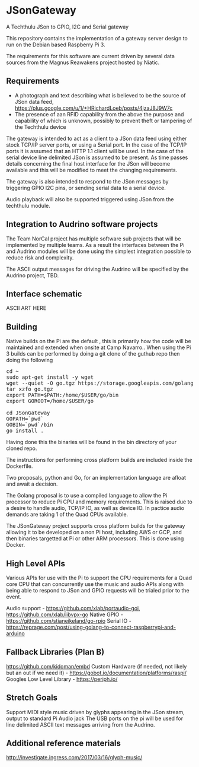 # JSonGateway
A Techthulu JSon to GPIO, I2C and Serial gateway

This repository contains the implementation of a gateway server design to run on the Debian based Raspberry Pi 3.

The requirements for this software are current driven by several data sources from the Magnus Reawakens project hosted by Niatic.

## Requirements

* A photograph and text describing what is believed to be the source of JSon data feed, https://plus.google.com/u/1/+HRichardLoeb/posts/4jzaJ8J9W7c
* The presence of aan RFID capability from the above the purpose and capability of which is unknown, possibly to prevent theft or tampering of the Techthulu device

The gateway is intended to act as a client to a JSon data feed using either stock TCP/IP server ports, or using a Serial port.  In the case of the TCP/IP ports it is assumed that an HTTP 1.1 client will be used.  In the case of the serial device line delimited JSon is assumed to be present.  As time passes details concerning the final host interface for the JSon will become available and this will be modified to meet the changing requirements.

The gateway is also intended to respond to the JSon messages by triggering GPIO I2C pins, or sending serial data to a serial device.

Audio playback will also be supported triggered using JSon from the techthulu module.

## Integration to Audrino software projects

The Team NorCal project has multiple software sub projects that will be implemented by multiple teams.  As a result the interfaces between the Pi and Audrino modules will be done using the simplest integration possible to reduce risk and complexity.

The ASCII output messages for driving the Audrino will be specified by the Audrino project, TBD.

## Interface schematic


ASCII ART HERE


## Building

Native builds on the Pi are the default , this is primarily how the code will be maintained and extended when onsite at Camp Navarro..  When using the Pi 3 builds can be performed by doing a git clone of the guthub repo then doing the following

<pre>
cd ~
sudo apt-get install -y wget
wget --quiet -O go.tgz https://storage.googleapis.com/golang/go1.8.1.linux-armv6l.tar.gz
tar xzfo go.tgz
export PATH=$PATH:/home/$USER/go/bin
export GOROOT=/home/$USER/go

cd JSonGateway
GOPATH=`pwd`
GOBIN=`pwd`/bin
go install .
</pre>

Having done this the binaries will be found in the bin directory of your cloned repo.

The instructions for performing cross platform builds are included inside the Dockerfile.

Two proposals, python and Go, for an implementation language are afloat and await a decision.

The Golang proposal is to use a compiled language to allow the Pi processor to reduce Pi CPU and memory requirements.  This is raised due to a desire to handle audio, TCP/IP IO, as well as device IO.  In pactice audio demands are taking 1 of the Quad CPUs available.

The JSonGateway project supports cross platform builds for the gateway allowing it to be developed on a non Pi host, including AWS or GCP,  and then binaries targetted at Pi or other ARM processors.  This is done using Docker.

## High Level APIs

Various APIs for use with the Pi to support the CPU requirements for a Quad core CPU that can concurrently use the music and audio APIs along with being able to respond to JSon and GPIO requests will be trialed prior to the event.

Audio support - https://github.com/xlab/portaudio-goi, https://github.com/xlab/libvpx-go
Native GPIO - https://github.com/stianeikeland/go-rpio
Serial IO - https://reprage.com/post/using-golang-to-connect-raspberrypi-and-arduino

## Fallback Libraries (Plan B)

https://github.com/kidoman/embd
Custom Hardware (if needed, not likely but an out if we need it) - https://gobot.io/documentation/platforms/raspi/
Googles Low Level Library - https://periph.io/

## Stretch Goals

Support MIDI style music driven by glyphs appearing in the JSon stream, output to standard Pi Audio jack
The USB ports on the pi will be used for line delimited ASCII text messages arriving from the Audrino.

## Additional reference materials

http://investigate.ingress.com/2017/03/16/glyph-music/

